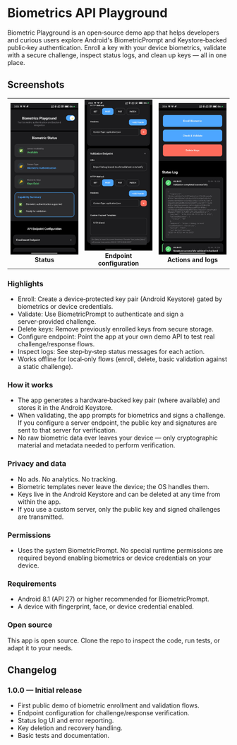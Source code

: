 # Biometrics API Playground

Biometric Playground is an open‑source demo app that helps developers and curious users explore Android's BiometricPrompt and Keystore‑backed public‑key authentication. Enroll a key with your device biometrics, validate with a secure challenge, inspect status logs, and clean up keys — all in one place.

## Screenshots

<table width="100%">
<tr>
<td width="33%" align="center">
<img src="./screenshots/1-status.jpg" width="300"><br>
<strong>Status</strong>
</td>
<td width="33%" align="center">
<img src="./screenshots/2-configuration.jpg" width="300"><br>
<strong>Endpoint configuration</strong>
</td>
<td width="33%" align="center">
<img src="./screenshots/3-actions-logs.jpg" width="300"><br>
<strong>Actions and logs</strong>
</td>
</tr>
</table>

### Highlights

- Enroll: Create a device‑protected key pair (Android Keystore) gated by biometrics or device credentials.
- Validate: Use BiometricPrompt to authenticate and sign a server‑provided challenge.
- Delete keys: Remove previously enrolled keys from secure storage.
- Configure endpoint: Point the app at your own demo API to test real challenge/response flows.
- Inspect logs: See step‑by‑step status messages for each action.
- Works offline for local‑only flows (enroll, delete, basic validation against a static challenge).

### How it works

- The app generates a hardware‑backed key pair (where available) and stores it in the Android Keystore.
- When validating, the app prompts for biometrics and signs a challenge. If you configure a server endpoint, the public key and signatures are sent to that server for verification.
- No raw biometric data ever leaves your device — only cryptographic material and metadata needed to perform verification.

### Privacy and data

- No ads. No analytics. No tracking.
- Biometric templates never leave the device; the OS handles them.
- Keys live in the Android Keystore and can be deleted at any time from within the app.
- If you use a custom server, only the public key and signed challenges are transmitted.

### Permissions

- Uses the system BiometricPrompt. No special runtime permissions are required beyond enabling biometrics or device credentials on your device.

### Requirements

- Android 8.1 (API 27) or higher recommended for BiometricPrompt.
- A device with fingerprint, face, or device credential enabled.

### Open source

This app is open source. Clone the repo to inspect the code, run tests, or adapt it to your needs.

## Changelog

### 1.0.0 — Initial release

- First public demo of biometric enrollment and validation flows.
- Endpoint configuration for challenge/response verification.
- Status log UI and error reporting.
- Key deletion and recovery handling.
- Basic tests and documentation.

